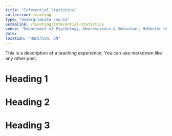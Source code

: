 ```yaml
---
title: "Inferential Statistics"
collection: teaching
type: "Undergraduate course"
permalink: /teaching/inferential-statistics
venue: "Department of Psychology, Neuroscience & Behaviour, McMaster University"
date: 
location: "Hamilton, ON"
---
```


This is a description of a teaching experience. You can use markdown like any other post.

Heading 1
======

Heading 2
======

Heading 3
======